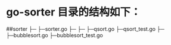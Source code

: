 # go-sorter 目录的结构如下：
##sorter
    ├─<sorter>
    ├─sorter.go
    ├─<algorithms>
      ├─<qsort>
        ├─qsort.go
        ├─qsort_test.go
      ├─<bubblesort>
        ├─bubblesort.go
        ├─bubblesort_test.go
